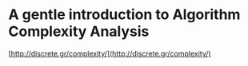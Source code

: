 A gentle introduction to Algorithm Complexity Analysis
======================================================

[http://discrete.gr/complexity/](http://discrete.gr/complexity/)
